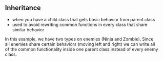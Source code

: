 ## Inheritance

- when you have a child class that gets basic behavior from parent class
- used to avoid rewriting common functions in every class that share similar behavior

In this example, we have two types on enemies (Ninja and Zombie). Since all enemies share certain behaviors (moving
left and right) we can write all of the common functionality inside one parent class instead of every enemy class.
